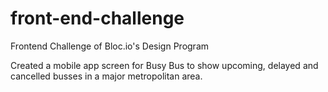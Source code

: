 # front-end-challenge
Frontend Challenge of Bloc.io's Design Program

Created a mobile app screen for Busy Bus to show upcoming, delayed and cancelled busses in a major metropolitan area. 
